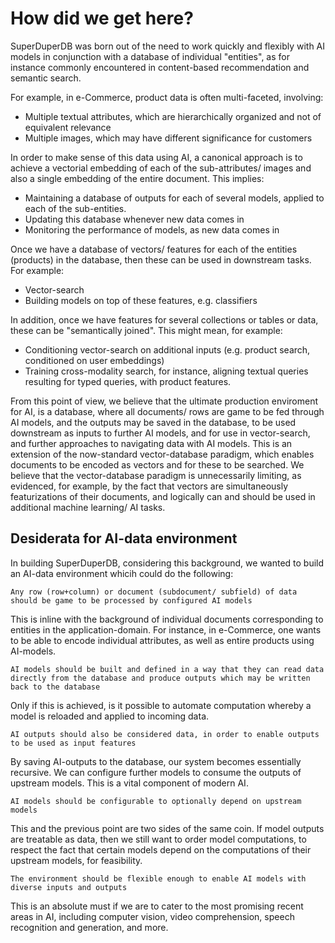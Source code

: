 # How did we get here?

SuperDuperDB was born out of the need to work quickly and flexibly with AI models in 
conjunction with a database of individual "entities", as for instance commonly encountered
in content-based recommendation and semantic search.

For example, in e-Commerce, product data is often multi-faceted, involving:

- Multiple textual attributes, which are hierarchically organized and not of equivalent relevance
- Multiple images, which may have different significance for customers

In order to make sense of this data using AI, a canonical approach is to achieve a vectorial 
embedding of each of the sub-attributes/ images and also a single embedding of the entire document.
This implies:

- Maintaining a database of outputs for each of several models, applied to each of the sub-entities.
- Updating this database whenever new data comes in
- Monitoring the performance of models, as new data comes in

Once we have a database of vectors/ features for each of the entities (products) in the database, 
then these can be used in downstream tasks. For example:

- Vector-search
- Building models on top of these features, e.g. classifiers

In addition, once we have features for several collections or tables or data, these 
can be "semantically joined". This might mean, for example:

- Conditioning vector-search on additional inputs (e.g. product search, conditioned on user embeddings)
- Training cross-modality search, for instance, aligning textual queries resulting for typed queries, 
  with product features.

From this point of view, we believe that the ultimate production enviroment for AI, is a database, where 
all documents/ rows are game to be fed through AI models, and the outputs may be saved in the database, 
to be used downstream as inputs to further AI models, and for use in vector-search, and further approaches
to navigating data with AI models. This is an extension of the now-standard vector-database paradigm, 
which enables documents to be encoded as vectors and for these to be searched. We believe that the 
vector-database paradigm is unnecessarily limiting, as evidenced, for example, by the fact that 
vectors are simultaneously featurizations of their documents, and logically can and should be used
in additional machine learning/ AI tasks.

## Desiderata for AI-data environment

In building SuperDuperDB, considering this background, we wanted to build an AI-data environment whicih could 
do the following:

```{important}
Any row (row+column) or document (subdocument/ subfield) of data should be game to be processed by configured AI models
```

This is inline with the background of individual documents corresponding to entities in the application-domain.
For instance, in e-Commerce, one wants to be able to encode individual attributes, as well as entire products using AI-models.

```{important}
AI models should be built and defined in a way that they can read data directly from the database and produce outputs which may be written back to the database
```

Only if this is achieved, is it possible to automate computation whereby a model is reloaded and 
applied to incoming data.

```{important}
AI outputs should also be considered data, in order to enable outputs to be used as input features
```

By saving AI-outputs to the database, our system becomes essentially recursive. We can 
configure further models to consume the outputs of upstream models. This is a vital component 
of modern AI.

```{important}
AI models should be configurable to optionally depend on upstream models
```

This and the previous point are two sides of the same coin. If model outputs are treatable
as data, then we still want to order model computations, to respect the fact that certain 
models depend on the computations of their upstream models, for feasibility.

```{important}
The environment should be flexible enough to enable AI models with diverse inputs and outputs
```

This is an absolute must if we are to cater to the most promising recent areas in AI, 
including computer vision, video comprehension, speech recognition and generation, and more.

